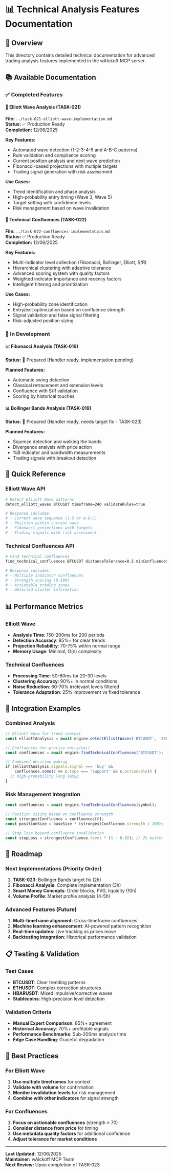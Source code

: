# 📊 Technical Analysis Features Documentation

## 🎯 Overview

This directory contains detailed technical documentation for advanced trading analysis features implemented in the wAIckoff MCP server.

## 📚 Available Documentation

### ✅ Completed Features

#### 🌊 Elliott Wave Analysis (TASK-021)
**File:** `../task-021-elliott-wave-implementation.md`  
**Status:** ✅ Production Ready  
**Completion:** 12/06/2025

**Key Features:**
- Automated wave detection (1-2-3-4-5 and A-B-C patterns)
- Rule validation and compliance scoring
- Current position analysis and next wave prediction
- Fibonacci-based projections with multiple targets
- Trading signal generation with risk assessment

**Use Cases:**
- Trend identification and phase analysis
- High-probability entry timing (Wave 3, Wave 5)
- Target setting with confidence levels
- Risk management based on wave invalidation

#### 🔄 Technical Confluences (TASK-022)
**File:** `../task-022-confluences-implementation.md`  
**Status:** ✅ Production Ready  
**Completion:** 12/06/2025

**Key Features:**
- Multi-indicator level collection (Fibonacci, Bollinger, Elliott, S/R)
- Hierarchical clustering with adaptive tolerance
- Advanced scoring system with quality factors
- Weighted indicator importance and recency factors
- Intelligent filtering and prioritization

**Use Cases:**
- High-probability zone identification
- Entry/exit optimization based on confluence strength
- Signal validation and false signal filtering
- Risk-adjusted position sizing

### 🔧 In Development

#### 📈 Fibonacci Analysis (TASK-019)
**Status:** 🔧 Prepared (Handler ready, implementation pending)

**Planned Features:**
- Automatic swing detection
- Classical retracement and extension levels
- Confluence with S/R validation
- Scoring by historical touches

#### 📊 Bollinger Bands Analysis (TASK-019)
**Status:** 🔧 Prepared (Handler ready, needs target fix - TASK-023)

**Planned Features:**
- Squeeze detection and walking the bands
- Divergence analysis with price action
- %B indicator and bandwidth measurements
- Trading signals with breakout detection

## 🚀 Quick Reference

### Elliott Wave API
```bash
# Detect Elliott Wave patterns
detect_elliott_waves BTCUSDT timeframe=240 validateRules=true

# Response includes:
# - Current wave sequence (1-5 or A-B-C)
# - Position within current wave
# - Fibonacci projections with targets
# - Trading signals with risk assessment
```

### Technical Confluences API
```bash
# Find technical confluences
find_technical_confluences BTCUSDT distanceTolerance=0.5 minConfluenceStrength=70

# Response includes:
# - Multiple indicator confluences
# - Strength scoring (0-100)
# - Actionable trading zones
# - Detailed cluster information
```

## 📊 Performance Metrics

### Elliott Wave
- **Analysis Time**: 150-200ms for 200 periods
- **Detection Accuracy**: 85%+ for clear trends
- **Projection Reliability**: 70-75% within normal range
- **Memory Usage**: Minimal, O(n) complexity

### Technical Confluences
- **Processing Time**: 50-80ms for 20-30 levels
- **Clustering Accuracy**: 90%+ in normal conditions
- **Noise Reduction**: 60-70% irrelevant levels filtered
- **Tolerance Adaptation**: 25% improvement vs fixed tolerance

## 🎯 Integration Examples

### Combined Analysis
```typescript
// Elliott Wave for trend context
const elliottAnalysis = await engine.detectElliottWaves('BTCUSDT', '240');

// Confluences for precise entry/exit
const confluences = await engine.findTechnicalConfluences('BTCUSDT');

// Combined decision making
if (elliottAnalysis.signals.signal === 'buy' && 
    confluences.some(c => c.type === 'support' && c.actionable)) {
  // High-probability long setup
}
```

### Risk Management Integration
```typescript
const confluences = await engine.findTechnicalConfluences(symbol);

// Position sizing based on confluence strength
const strongestConfluence = confluences[0];
const positionSize = baseSize * (strongestConfluence.strength / 100);

// Stop loss beyond confluence invalidation
const stopLoss = strongestConfluence.level * (1 - 0.02); // 2% buffer
```

## 🔮 Roadmap

### Next Implementations (Priority Order)
1. **TASK-023**: Bollinger Bands target fix (2h)
2. **Fibonacci Analysis**: Complete implementation (3h)
3. **Smart Money Concepts**: Order blocks, FVG, liquidity (10h)
4. **Volume Profile**: Market profile analysis (4-5h)

### Advanced Features (Future)
1. **Multi-timeframe alignment**: Cross-timeframe confluences
2. **Machine learning enhancement**: AI-powered pattern recognition
3. **Real-time updates**: Live tracking as prices move
4. **Backtesting integration**: Historical performance validation

## 📋 Testing & Validation

### Test Cases
- **BTCUSDT**: Clear trending patterns
- **ETHUSDT**: Complex correction structures  
- **HBARUSDT**: Mixed impulsive/corrective waves
- **Stablecoins**: High-precision level detection

### Validation Criteria
- **Manual Expert Comparison**: 85%+ agreement
- **Historical Accuracy**: 70%+ profitable signals
- **Performance Benchmarks**: Sub-200ms analysis time
- **Edge Case Handling**: Graceful degradation

## 📝 Best Practices

### For Elliott Wave
1. **Use multiple timeframes** for context
2. **Validate with volume** for confirmation
3. **Monitor invalidation levels** for risk management
4. **Combine with other indicators** for signal strength

### For Confluences
1. **Focus on actionable confluences** (strength ≥ 70)
2. **Consider distance from price** for timing
3. **Use metadata quality factors** for additional confidence
4. **Adjust tolerance for market conditions**

---

**Last Updated:** 12/06/2025  
**Maintainer:** wAIckoff MCP Team  
**Next Review:** Upon completion of TASK-023